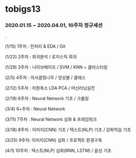# tobigs13

### 2020.01.15 ~ 2020.04.01, 10주차 정규세션 

.

(1/15) 1주차 : 전처리 & EDA / Git

(1/22) 2주차 : 회귀분석 / 로지스틱 회귀

(1/29) 3주차 : 나이브베이즈 / SVM / KNN + 클러스터링 

(2/5) 4주차 : 의사결정나무 / 앙상블 /  클래스 

(2/12) 5주차 : 차원축소 LDA PCA / 머신러닝실전 

(2/19) 6주차 : Neural Network 기초 / 크롤링 

(3/4) 6+주차 : Neural Network 

(3/11) 7주차 : Neural Network 심화 & 프레임워크 

(3/18) 8주차 : 이미지(CNN) 기초 / 텍스트(NLP) 기초 / 강화학습 기초 

(3/25) 9주차: 이미지(CNN) 심화 /  프로젝트 환경구축 

(4/1) 10주차 : 텍스트(NLP) 심화(RNN, LSTM) / 음성 기초 
